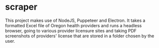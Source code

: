 # scraper
This project makes use of NodeJS, Puppeteer and Electron. It takes a formatted Excel file of Oregon health providers and runs 
a headless browser, going to various provider licensure sites and taking PDF screenshots of providers' license that are stored
in a folder chosen by the user.
